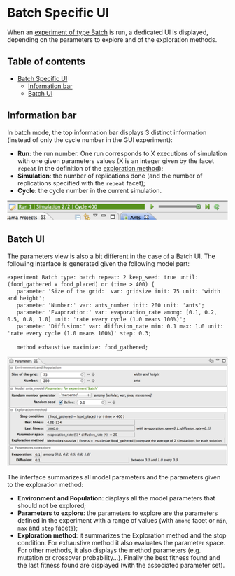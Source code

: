 
# Batch Specific UI

When an [experiment of type Batch](G__BatchExperiments) is run, a dedicated UI is displayed, depending on the parameters to explore and of the exploration methods.


## Table of contents 

* [Batch Specific UI](#batch-specific-ui)
	* [Information bar](#information-bar)
	* [Batch UI](#batch-ui)

## Information bar

In batch mode, the top information bar displays 3 distinct information (instead of only the cycle number in the GUI experiment):
  * **Run**: the run number. One run corresponds to X executions of simulation with one given parameters values (X is an integer given by the facet `repeat` in the definition of the [exploration method](G__ExplorationMethods));
  * **Simulation**: the number of replications done (and the number of replications specified with the `repeat` facet);
  * **Cycle**: the cycle number in the current simulation.

![images/batch_Information_bar.png](images/batch_Information_bar.png)


## Batch UI

The parameters view is also a bit different in the case of a Batch UI. The following interface is generated given the following model part:
```
experiment Batch type: batch repeat: 2 keep_seed: true until: (food_gathered = food_placed) or (time > 400) {
   parameter 'Size of the grid:' var: gridsize init: 75 unit: 'width and height';
   parameter 'Number:' var: ants_number init: 200 unit: 'ants';
   parameter 'Evaporation:' var: evaporation_rate among: [0.1, 0.2, 0.5, 0.8, 1.0] unit: 'rate every cycle (1.0 means 100%)';
   parameter 'Diffusion:' var: diffusion_rate min: 0.1 max: 1.0 unit: 'rate every cycle (1.0 means 100%)' step: 0.3;

   method exhaustive maximize: food_gathered;
```

![images/batch_Parameters_pane.png](images/batch_Parameters_pane.png)


The interface summarizes all model parameters and the parameters given to the exploration method:
  * **Environment and Population**: displays all the model parameters that should not be explored;
  * **Parameters to explore**: the parameters to explore are the parameters defined in the experiment with a range of values (with `among` facet or `min`, `max` and `step` facets);
  * **Exploration method**: it summarizes the Exploration method and the stop condition. For exhaustive method it also evaluates the parameter space. For other methods, it also displays the method parameters (e.g. mutation or crossover probability...). Finally the best fitness found and the last fitness found are displayed (with the associated parameter set).
